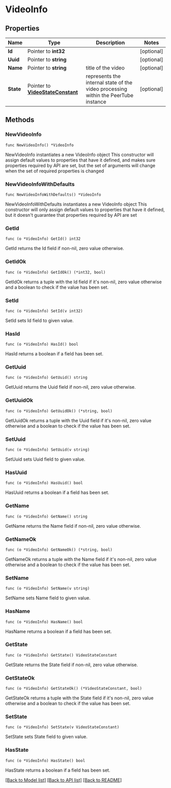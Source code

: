 # VideoInfo

## Properties

Name | Type | Description | Notes
------------ | ------------- | ------------- | -------------
**Id** | Pointer to **int32** |  | [optional] 
**Uuid** | Pointer to **string** |  | [optional] 
**Name** | Pointer to **string** | title of the video | [optional] 
**State** | Pointer to [**VideoStateConstant**](VideoStateConstant.md) | represents the internal state of the video processing within the PeerTube instance | [optional] 

## Methods

### NewVideoInfo

`func NewVideoInfo() *VideoInfo`

NewVideoInfo instantiates a new VideoInfo object
This constructor will assign default values to properties that have it defined,
and makes sure properties required by API are set, but the set of arguments
will change when the set of required properties is changed

### NewVideoInfoWithDefaults

`func NewVideoInfoWithDefaults() *VideoInfo`

NewVideoInfoWithDefaults instantiates a new VideoInfo object
This constructor will only assign default values to properties that have it defined,
but it doesn't guarantee that properties required by API are set

### GetId

`func (o *VideoInfo) GetId() int32`

GetId returns the Id field if non-nil, zero value otherwise.

### GetIdOk

`func (o *VideoInfo) GetIdOk() (*int32, bool)`

GetIdOk returns a tuple with the Id field if it's non-nil, zero value otherwise
and a boolean to check if the value has been set.

### SetId

`func (o *VideoInfo) SetId(v int32)`

SetId sets Id field to given value.

### HasId

`func (o *VideoInfo) HasId() bool`

HasId returns a boolean if a field has been set.

### GetUuid

`func (o *VideoInfo) GetUuid() string`

GetUuid returns the Uuid field if non-nil, zero value otherwise.

### GetUuidOk

`func (o *VideoInfo) GetUuidOk() (*string, bool)`

GetUuidOk returns a tuple with the Uuid field if it's non-nil, zero value otherwise
and a boolean to check if the value has been set.

### SetUuid

`func (o *VideoInfo) SetUuid(v string)`

SetUuid sets Uuid field to given value.

### HasUuid

`func (o *VideoInfo) HasUuid() bool`

HasUuid returns a boolean if a field has been set.

### GetName

`func (o *VideoInfo) GetName() string`

GetName returns the Name field if non-nil, zero value otherwise.

### GetNameOk

`func (o *VideoInfo) GetNameOk() (*string, bool)`

GetNameOk returns a tuple with the Name field if it's non-nil, zero value otherwise
and a boolean to check if the value has been set.

### SetName

`func (o *VideoInfo) SetName(v string)`

SetName sets Name field to given value.

### HasName

`func (o *VideoInfo) HasName() bool`

HasName returns a boolean if a field has been set.

### GetState

`func (o *VideoInfo) GetState() VideoStateConstant`

GetState returns the State field if non-nil, zero value otherwise.

### GetStateOk

`func (o *VideoInfo) GetStateOk() (*VideoStateConstant, bool)`

GetStateOk returns a tuple with the State field if it's non-nil, zero value otherwise
and a boolean to check if the value has been set.

### SetState

`func (o *VideoInfo) SetState(v VideoStateConstant)`

SetState sets State field to given value.

### HasState

`func (o *VideoInfo) HasState() bool`

HasState returns a boolean if a field has been set.


[[Back to Model list]](../README.md#documentation-for-models) [[Back to API list]](../README.md#documentation-for-api-endpoints) [[Back to README]](../README.md)


